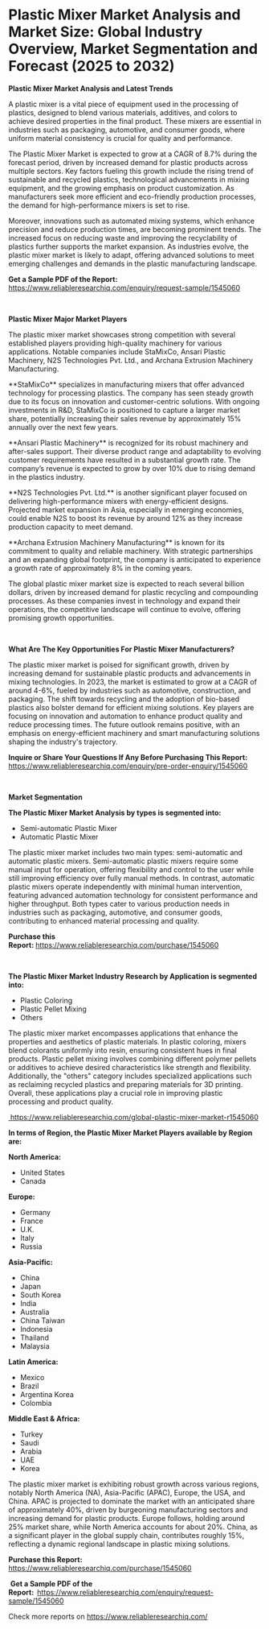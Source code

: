 <p><h1>Plastic Mixer Market Analysis and Market Size: Global Industry Overview, Market Segmentation and Forecast (2025 to 2032)</h1></p><p><strong>Plastic Mixer Market Analysis and Latest Trends</strong></p>
<p><p>A plastic mixer is a vital piece of equipment used in the processing of plastics, designed to blend various materials, additives, and colors to achieve desired properties in the final product. These mixers are essential in industries such as packaging, automotive, and consumer goods, where uniform material consistency is crucial for quality and performance.</p><p>The Plastic Mixer Market is expected to grow at a CAGR of 8.7% during the forecast period, driven by increased demand for plastic products across multiple sectors. Key factors fueling this growth include the rising trend of sustainable and recycled plastics, technological advancements in mixing equipment, and the growing emphasis on product customization. As manufacturers seek more efficient and eco-friendly production processes, the demand for high-performance mixers is set to rise.</p><p>Moreover, innovations such as automated mixing systems, which enhance precision and reduce production times, are becoming prominent trends. The increased focus on reducing waste and improving the recyclability of plastics further supports the market expansion. As industries evolve, the plastic mixer market is likely to adapt, offering advanced solutions to meet emerging challenges and demands in the plastic manufacturing landscape.</p></p>
<p><strong>Get a Sample PDF of the Report:&nbsp;</strong> <a href="https://www.reliableresearchiq.com/enquiry/request-sample/1545060?utm_campaign=3455&utm_medium=2&utm_source=Github&utm_content=ia&utm_term=08042025&utm_id=plastic-mixer">https://www.reliableresearchiq.com/enquiry/request-sample/1545060</a></p>
<p>&nbsp;</p>
<p><strong>Plastic Mixer Major Market Players</strong></p>
<p><p>The plastic mixer market showcases strong competition with several established players providing high-quality machinery for various applications. Notable companies include StaMixCo, Ansari Plastic Machinery, N2S Technologies Pvt. Ltd., and Archana Extrusion Machinery Manufacturing.</p><p>**StaMixCo** specializes in manufacturing mixers that offer advanced technology for processing plastics. The company has seen steady growth due to its focus on innovation and customer-centric solutions. With ongoing investments in R&D, StaMixCo is positioned to capture a larger market share, potentially increasing their sales revenue by approximately 15% annually over the next few years.</p><p>**Ansari Plastic Machinery** is recognized for its robust machinery and after-sales support. Their diverse product range and adaptability to evolving customer requirements have resulted in a substantial growth rate. The company’s revenue is expected to grow by over 10% due to rising demand in the plastics industry.</p><p>**N2S Technologies Pvt. Ltd.** is another significant player focused on delivering high-performance mixers with energy-efficient designs. Projected market expansion in Asia, especially in emerging economies, could enable N2S to boost its revenue by around 12% as they increase production capacity to meet demand.</p><p>**Archana Extrusion Machinery Manufacturing** is known for its commitment to quality and reliable machinery. With strategic partnerships and an expanding global footprint, the company is anticipated to experience a growth rate of approximately 8% in the coming years.</p><p>The global plastic mixer market size is expected to reach several billion dollars, driven by increased demand for plastic recycling and compounding processes. As these companies invest in technology and expand their operations, the competitive landscape will continue to evolve, offering promising growth opportunities.</p></p>
<p>&nbsp;</p>
<p><strong>What Are The Key Opportunities For Plastic Mixer Manufacturers?</strong></p>
<p><p>The plastic mixer market is poised for significant growth, driven by increasing demand for sustainable plastic products and advancements in mixing technologies. In 2023, the market is estimated to grow at a CAGR of around 4-6%, fueled by industries such as automotive, construction, and packaging. The shift towards recycling and the adoption of bio-based plastics also bolster demand for efficient mixing solutions. Key players are focusing on innovation and automation to enhance product quality and reduce processing times. The future outlook remains positive, with an emphasis on energy-efficient machinery and smart manufacturing solutions shaping the industry's trajectory.</p></p>
<p><strong>Inquire or Share Your Questions If Any Before Purchasing This Report:</strong> <a href="https://www.reliableresearchiq.com/enquiry/pre-order-enquiry/1545060?utm_campaign=3455&utm_medium=2&utm_source=Github&utm_content=ia&utm_term=08042025&utm_id=plastic-mixer">https://www.reliableresearchiq.com/enquiry/pre-order-enquiry/1545060</a></p>
<p>&nbsp;</p>
<p><strong>Market Segmentation</strong></p>
<p><strong>The Plastic Mixer Market Analysis by types is segmented into:</strong></p>
<p><ul><li>Semi-automatic Plastic Mixer</li><li>Automatic Plastic Mixer</li></ul></p>
<p><p>The plastic mixer market includes two main types: semi-automatic and automatic plastic mixers. Semi-automatic plastic mixers require some manual input for operation, offering flexibility and control to the user while still improving efficiency over fully manual methods. In contrast, automatic plastic mixers operate independently with minimal human intervention, featuring advanced automation technology for consistent performance and higher throughput. Both types cater to various production needs in industries such as packaging, automotive, and consumer goods, contributing to enhanced material processing and quality.</p></p>
<p><strong>Purchase this Report:&nbsp;</strong><a href="https://www.reliableresearchiq.com/purchase/1545060?utm_campaign=3455&utm_medium=2&utm_source=Github&utm_content=ia&utm_term=08042025&utm_id=plastic-mixer">https://www.reliableresearchiq.com/purchase/1545060</a></p>
<p>&nbsp;</p>
<p><strong>The Plastic Mixer Market Industry Research by Application is segmented into:</strong></p>
<p><ul><li>Plastic Coloring</li><li>Plastic Pellet Mixing</li><li>Others</li></ul></p>
<p><p>The plastic mixer market encompasses applications that enhance the properties and aesthetics of plastic materials. In plastic coloring, mixers blend colorants uniformly into resin, ensuring consistent hues in final products. Plastic pellet mixing involves combining different polymer pellets or additives to achieve desired characteristics like strength and flexibility. Additionally, the "others" category includes specialized applications such as reclaiming recycled plastics and preparing materials for 3D printing. Overall, these applications play a crucial role in improving plastic processing and product quality.</p></p>
<p><a href="https://www.reliableresearchiq.com/global-plastic-mixer-market-r1545060?utm_campaign=3455&utm_medium=2&utm_source=Github&utm_content=ia&utm_term=08042025&utm_id=plastic-mixer">&nbsp;https://www.reliableresearchiq.com/global-plastic-mixer-market-r1545060</a></p>
<p><strong>In terms of Region, the Plastic Mixer Market Players available by Region are:</strong></p>
<p>
    <p> <strong> North America: </strong>
        <ul>
            <li>United States</li>
            <li>Canada</li>
        </ul>
        </p> 
    <p> <strong> Europe: </strong>
        <ul>
            <li>Germany</li>
            <li>France</li>
            <li>U.K.</li>
            <li>Italy</li>
            <li>Russia</li>
        </ul>
        </p> 
    <p> <strong> Asia-Pacific: </strong>
        <ul>
            <li>China</li>
            <li>Japan</li>
            <li>South Korea</li>
            <li>India</li>
            <li>Australia</li>
            <li>China Taiwan</li>
            <li>Indonesia</li>
            <li>Thailand</li>
            <li>Malaysia</li>
        </ul>
        </p> 
    <p> <strong> Latin America: </strong>
        <ul>
            <li>Mexico</li>
            <li>Brazil</li>
            <li>Argentina Korea</li>
            <li>Colombia</li>
        </ul>
        </p> 
    <p> <strong> Middle East & Africa: </strong>
        <ul>
            <li>Turkey</li>
            <li>Saudi</li>
            <li>Arabia</li>
            <li>UAE</li>
            <li>Korea</li>
        </ul>
    </p>
    </p>
<p><p>The plastic mixer market is exhibiting robust growth across various regions, notably North America (NA), Asia-Pacific (APAC), Europe, the USA, and China. APAC is projected to dominate the market with an anticipated share of approximately 40%, driven by burgeoning manufacturing sectors and increasing demand for plastic products. Europe follows, holding around 25% market share, while North America accounts for about 20%. China, as a significant player in the global supply chain, contributes roughly 15%, reflecting a dynamic regional landscape in plastic mixing solutions.</p></p>
<p><strong>Purchase this Report: </strong><a href="https://www.reliableresearchiq.com/purchase/1545060?utm_campaign=3455&utm_medium=2&utm_source=Github&utm_content=ia&utm_term=08042025&utm_id=plastic-mixer">https://www.reliableresearchiq.com/purchase/1545060</a></p>
<p>&nbsp;<strong>Get a Sample PDF of the Report:&nbsp;&nbsp;</strong><a href="https://www.reliableresearchiq.com/enquiry/request-sample/1545060?utm_campaign=3455&utm_medium=2&utm_source=Github&utm_content=ia&utm_term=08042025&utm_id=plastic-mixer">https://www.reliableresearchiq.com/enquiry/request-sample/1545060</a></p>
<p><strong></strong></p>
<p>Check more reports on <a href="https://www.reliableresearchiq.com/?utm_campaign=3455&utm_medium=2&utm_source=Github&utm_content=ia&utm_term=08042025&utm_id=plastic-mixer">https://www.reliableresearchiq.com/</a></p>